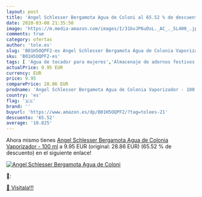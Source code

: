 ```yaml
---
layout: post
title: 'Angel Schlesser Bergamota Agua de Coloni al 65.52 % de descuento'
date: 2020-03-08 21:35:50
image: 'https://m.media-amazon.com/images/I/31bvJP6uOsL._AC_._SL400_.jpg'
comments: true
category: ofertas
author: 'tole.es'
slug: 'B01H5OQPF2-es Angel Schlesser Bergamota Agua de Colonia Vaporizador -...'
sku: 'B01H5OQPF2-es'
tags: [ 'Agua de tocador para mujeres','Almacenaje de adornos festivos','Almacenamiento y organización','Belleza','Fragancias para mujeres','Hogar y cocina','Iluminación','Iluminación de interior','Iluminación decorativa y para usos específicos de interior','Juguetes','Juguetes electrónicos','Juguetes y juegos','Perfumes y fragancias','Velas eléctricas y LED','Videojuegos para niños','agua','colonia','de', ]
actualPrice: 9.95 EUR
currency: EUR
price: 9.95
comparePrice: 28.86 EUR
prodname: 'Angel Schlesser Bergamota Agua de Colonia Vaporizador - 100 ml'
country: 'es'
flag: '🇪🇸'
brand: ''
buyurl: 'https://www.amazon.es/dp/B01H5OQPF2/?tag=tolees-21'
descuento: '65.52'
average: '10.825'
---
```


Ahora mismo tienes [Angel Schlesser Bergamota Agua de Colonia Vaporizador - 100 ml](https://www.amazon.es/dp/B01H5OQPF2/?tag=tolees-21) a 9.95 EUR (original: 28.86 EUR) (65.52 %  de descuento) en el siguiente enlace!

[![Angel Schlesser Bergamota Agua de Coloni](https://m.media-amazon.com/images/I/31bvJP6uOsL._AC_._SL400_.jpg)](https://www.amazon.es/dp/B01H5OQPF2/?tag=tolees-21)

🔎:


[🛒 Visítala!!!](https://www.amazon.es/dp/B01H5OQPF2/?tag=tolees-21)

